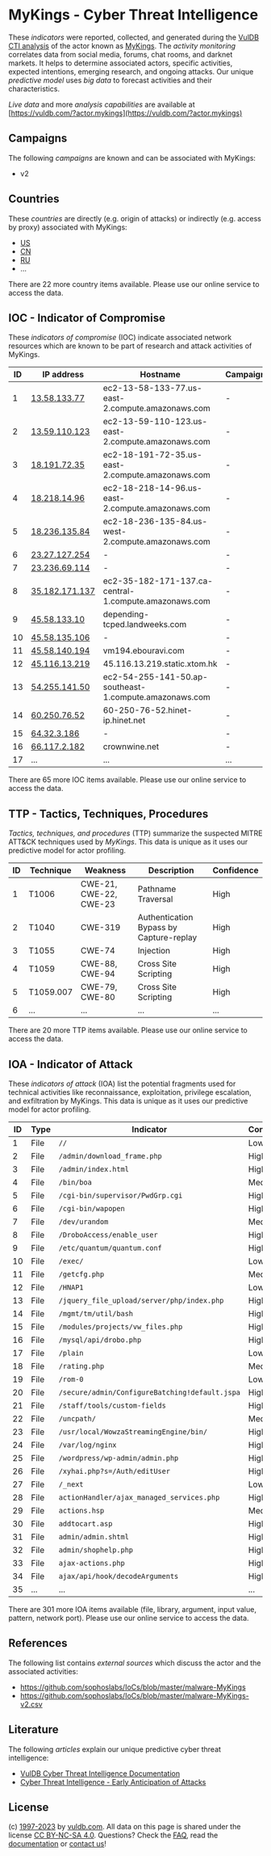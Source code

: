 # MyKings - Cyber Threat Intelligence

These _indicators_ were reported, collected, and generated during the [VulDB CTI analysis](https://vuldb.com/?kb.cti) of the actor known as [MyKings](https://vuldb.com/?actor.mykings). The _activity monitoring_ correlates data from social media, forums, chat rooms, and darknet markets. It helps to determine associated actors, specific activities, expected intentions, emerging research, and ongoing attacks. Our unique _predictive model_ uses _big data_ to forecast activities and their characteristics.

_Live data_ and more _analysis capabilities_ are available at [https://vuldb.com/?actor.mykings](https://vuldb.com/?actor.mykings)

## Campaigns

The following _campaigns_ are known and can be associated with MyKings:

* v2

## Countries

These _countries_ are directly (e.g. origin of attacks) or indirectly (e.g. access by proxy) associated with MyKings:

* [US](https://vuldb.com/?country.us)
* [CN](https://vuldb.com/?country.cn)
* [RU](https://vuldb.com/?country.ru)
* ...

There are 22 more country items available. Please use our online service to access the data.

## IOC - Indicator of Compromise

These _indicators of compromise_ (IOC) indicate associated network resources which are known to be part of research and attack activities of MyKings.

ID | IP address | Hostname | Campaign | Confidence
-- | ---------- | -------- | -------- | ----------
1 | [13.58.133.77](https://vuldb.com/?ip.13.58.133.77) | ec2-13-58-133-77.us-east-2.compute.amazonaws.com | - | Medium
2 | [13.59.110.123](https://vuldb.com/?ip.13.59.110.123) | ec2-13-59-110-123.us-east-2.compute.amazonaws.com | - | Medium
3 | [18.191.72.35](https://vuldb.com/?ip.18.191.72.35) | ec2-18-191-72-35.us-east-2.compute.amazonaws.com | - | Medium
4 | [18.218.14.96](https://vuldb.com/?ip.18.218.14.96) | ec2-18-218-14-96.us-east-2.compute.amazonaws.com | - | Medium
5 | [18.236.135.84](https://vuldb.com/?ip.18.236.135.84) | ec2-18-236-135-84.us-west-2.compute.amazonaws.com | - | Medium
6 | [23.27.127.254](https://vuldb.com/?ip.23.27.127.254) | - | - | High
7 | [23.236.69.114](https://vuldb.com/?ip.23.236.69.114) | - | - | High
8 | [35.182.171.137](https://vuldb.com/?ip.35.182.171.137) | ec2-35-182-171-137.ca-central-1.compute.amazonaws.com | - | Medium
9 | [45.58.133.10](https://vuldb.com/?ip.45.58.133.10) | depending-tcped.landweeks.com | - | High
10 | [45.58.135.106](https://vuldb.com/?ip.45.58.135.106) | - | - | High
11 | [45.58.140.194](https://vuldb.com/?ip.45.58.140.194) | vm194.ebouravi.com | - | High
12 | [45.116.13.219](https://vuldb.com/?ip.45.116.13.219) | 45.116.13.219.static.xtom.hk | - | High
13 | [54.255.141.50](https://vuldb.com/?ip.54.255.141.50) | ec2-54-255-141-50.ap-southeast-1.compute.amazonaws.com | - | Medium
14 | [60.250.76.52](https://vuldb.com/?ip.60.250.76.52) | 60-250-76-52.hinet-ip.hinet.net | - | High
15 | [64.32.3.186](https://vuldb.com/?ip.64.32.3.186) | - | - | High
16 | [66.117.2.182](https://vuldb.com/?ip.66.117.2.182) | crownwine.net | - | High
17 | ... | ... | ... | ...

There are 65 more IOC items available. Please use our online service to access the data.

## TTP - Tactics, Techniques, Procedures

_Tactics, techniques, and procedures_ (TTP) summarize the suspected MITRE ATT&CK techniques used by _MyKings_. This data is unique as it uses our predictive model for actor profiling.

ID | Technique | Weakness | Description | Confidence
-- | --------- | -------- | ----------- | ----------
1 | T1006 | CWE-21, CWE-22, CWE-23 | Pathname Traversal | High
2 | T1040 | CWE-319 | Authentication Bypass by Capture-replay | High
3 | T1055 | CWE-74 | Injection | High
4 | T1059 | CWE-88, CWE-94 | Cross Site Scripting | High
5 | T1059.007 | CWE-79, CWE-80 | Cross Site Scripting | High
6 | ... | ... | ... | ...

There are 20 more TTP items available. Please use our online service to access the data.

## IOA - Indicator of Attack

These _indicators of attack_ (IOA) list the potential fragments used for technical activities like reconnaissance, exploitation, privilege escalation, and exfiltration by MyKings. This data is unique as it uses our predictive model for actor profiling.

ID | Type | Indicator | Confidence
-- | ---- | --------- | ----------
1 | File | `//` | Low
2 | File | `/admin/download_frame.php` | High
3 | File | `/admin/index.html` | High
4 | File | `/bin/boa` | Medium
5 | File | `/cgi-bin/supervisor/PwdGrp.cgi` | High
6 | File | `/cgi-bin/wapopen` | High
7 | File | `/dev/urandom` | Medium
8 | File | `/DroboAccess/enable_user` | High
9 | File | `/etc/quantum/quantum.conf` | High
10 | File | `/exec/` | Low
11 | File | `/getcfg.php` | Medium
12 | File | `/HNAP1` | Low
13 | File | `/jquery_file_upload/server/php/index.php` | High
14 | File | `/mgmt/tm/util/bash` | High
15 | File | `/modules/projects/vw_files.php` | High
16 | File | `/mysql/api/drobo.php` | High
17 | File | `/plain` | Low
18 | File | `/rating.php` | Medium
19 | File | `/rom-0` | Low
20 | File | `/secure/admin/ConfigureBatching!default.jspa` | High
21 | File | `/staff/tools/custom-fields` | High
22 | File | `/uncpath/` | Medium
23 | File | `/usr/local/WowzaStreamingEngine/bin/` | High
24 | File | `/var/log/nginx` | High
25 | File | `/wordpress/wp-admin/admin.php` | High
26 | File | `/xyhai.php?s=/Auth/editUser` | High
27 | File | `/_next` | Low
28 | File | `actionHandler/ajax_managed_services.php` | High
29 | File | `actions.hsp` | Medium
30 | File | `addtocart.asp` | High
31 | File | `admin/admin.shtml` | High
32 | File | `admin/shophelp.php` | High
33 | File | `ajax-actions.php` | High
34 | File | `ajax/api/hook/decodeArguments` | High
35 | ... | ... | ...

There are 301 more IOA items available (file, library, argument, input value, pattern, network port). Please use our online service to access the data.

## References

The following list contains _external sources_ which discuss the actor and the associated activities:

* https://github.com/sophoslabs/IoCs/blob/master/malware-MyKings
* https://github.com/sophoslabs/IoCs/blob/master/malware-MyKings-v2.csv

## Literature

The following _articles_ explain our unique predictive cyber threat intelligence:

* [VulDB Cyber Threat Intelligence Documentation](https://vuldb.com/?kb.cti)
* [Cyber Threat Intelligence - Early Anticipation of Attacks](https://www.scip.ch/en/?labs.20201022)

## License

(c) [1997-2023](https://vuldb.com/?kb.changelog) by [vuldb.com](https://vuldb.com/?kb.about). All data on this page is shared under the license [CC BY-NC-SA 4.0](https://creativecommons.org/licenses/by-nc-sa/4.0/). Questions? Check the [FAQ](https://vuldb.com/?kb.faq), read the [documentation](https://vuldb.com/?kb) or [contact us](https://vuldb.com/?contact)!
